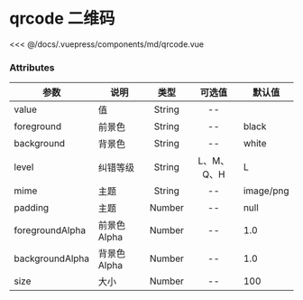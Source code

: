# qrcode 二维码

<demo-block 
title="示例"
description="使用画布生成二维码的纯 JavaScript 库封装的vue组件">
  <md-qrcode  :endVal="520520520" ></md-qrcode>
  <highlight-code slot="highlight" lang="vue">
<<< @/docs/.vuepress/components/md/qrcode.vue
  </highlight-code>
</demo-block>


### Attributes
参数|	说明|	类型	|可选值|	默认值
| --------  | ------- | :------: | :------: |--
value	|值|	String	| -- | 
foreground	|前景色|	String|--	|black
background|	背景色|	String|	--|	white
level|	纠错等级|	String|	L、M、Q、H|	L
mime|	主题|	String|	--|	image/png
padding|	主题|	Number|	--|	null
foregroundAlpha|	前景色Alpha|	Number|	--|	1.0
backgroundAlpha|	背景色Alpha|	Number|	--|	1.0
size|	大小 |	Number|	--|	100

<start />
<vssue/>
